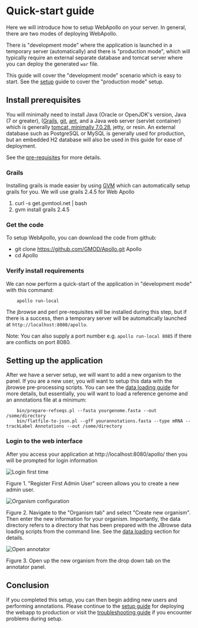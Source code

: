 # Quick-start guide

Here we will introduce how to setup WebApollo on your server. In general, there are two modes of deploying WebApollo.

There is "development mode" where the application is launched in a temporary server (automatically) and there is "production mode", which will typically require an external separate database and tomcat server where you can deploy the generated `war` file.

This guide will cover the "development mode" scenario which is easy to start. See the [setup](Setup) guide to cover the "production mode" setup.

## Install prerequisites

You will minimally need to install Java (Oracle or OpenJDK's version, Java (7 or greater), ([Grails](https://grails.org/), [git](https://git-scm.com/), [ant](http://ant.apache.org/), and a Java web server (servlet container) which is generally [tomcat, minimally 7.0.28](http://tomcat.apache.org/), jetty, or resin. An external database such as PostgreSQL or MySQL is generally used for production, but an embedded H2 database will also be used in this guide for ease of deployment.

See the [pre-requisites](Prerequisites.md) for more details.


### Grails

Installing grails is made easier by using [GVM](http://gvmtool.net/) which can automatically setup grails for you. We will use grails 2.4.5 for Web Apollo

1. curl -s get.gvmtool.net | bash
2. gvm install grails 2.4.5

### Get the code

To setup WebApollo, you can download the code from github:

- git clone https://github.com/GMOD/Apollo.git Apollo
- cd Apollo


### Verify install requirements

We can now perform a quick-start of the application in "development mode" with this command:

```
    apollo run-local
```

The jbrowse and perl pre-requisites will be installed during this step, but if there is a success, then a temporary server will be automatically launched at `http://localhost:8080/apollo`.

Note: You can also supply a port number e.g. `apollo run-local 8085` if there are conflicts on port 8080.

## Setting up the application


After we have a server setup, we will want to add a new organism to the panel. If you are a new user, you will want to setup this data with the jbrowse pre-processing scripts. You can see the [data loading guide](Data_loading.md) for more details, but essentially, you will want to load a reference genome and an annotations file at a minimum:

```
    bin/prepare-refseqs.pl --fasta yourgenome.fasta --out /some/directory
    bin/flatfile-to-json.pl --gff yourannotations.fasta --type mRNA --trackLabel Annotations --out /some/directory
```



### Login to the web interface

After you access your application at http://localhost:8080/apollo/ then you will be prompted for login information

![Login first time](images/1.png)

Figure 1. "Register First Admin User" screen allows you to create a new admin user.


![Organism configuration](images/2.png)

Figure 2. Navigate to the "Organism tab" and select "Create new organism". Then enter the new information for your
organism. Importantly, the data directory refers to a directory that has been prepared with the JBrowse data loading
scripts from the command line. See the [data loading](Data_loading.md) section for details.

![Open annotator](images/3.png)

Figure 3. Open up the new organism from the drop down tab on the annotator panel.



## Conclusion

If you completed this setup, you can then begin adding new users and performing annotations. Please continue to the [setup guide](Setup.md) for deploying the webapp to production or visit the [troubleshooting guide](Troubleshooting.md) if you encounter problems during setup.

